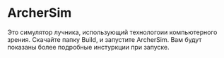 # ArcherSim

Это симулятор лучника, использующий технологоии компьютерного зрения. Скачайте папку Build, и запустите ArcherSim. Вам будут показаны более подробные инстуркции при запуске.
